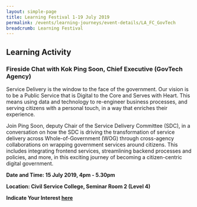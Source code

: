```yaml
---
layout: simple-page
title: Learning Festival 1-19 July 2019
permalink: /events/learning-journeys/event-details/LA_FC_GovTech
breadcrumb: Learning Festival
---
```


## Learning Activity
### Fireside Chat with Kok Ping Soon, Chief Executive (GovTech Agency)

Service Delivery is the window to the face of the government. Our vision is to be a Public Service that is Digital to the Core and Serves with Heart. This means using data and technology to re-engineer business processes, and serving citizens with a personal touch, in a way that enriches their experience. 

Join Ping Soon, deputy Chair of the Service Delivery Committee (SDC), in a conversation on how the SDC is driving the transformation of service delivery across Whole-of-Government (WOG) through cross-agency collaborations on wrapping government services around citizens. This includes integrating frontend services, streamlining backend processes and policies, and more, in this exciting journey of becoming a citizen-centric digital government.

**Date and Time: 15 July 2019, 4pm - 5.30pm** 

**Location: Civil Service College, Seminar Room 2 (Level 4)** 

**Indicate Your Interest [here](https://www.eventbrite.sg/e/psw-2019-fireside-chat-series-chat-with-ce-kok-ping-soon-tickets-61285176613)** 

